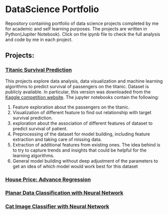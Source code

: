 # DataScience Portfolio

Repository containing portfolio of data science projects completed by me for academic and self learning purposes. The projects are written in Python(Jupiter Notebook). Click on the ipynb file to check the full analysis and code by me in each project. 

## Projects:

### [Titanic Survival Prediction](https://github.com/rupontn/DataScience/blob/master/Titanic%20Survival%20Prediction%205.ipynb)

This projects explore data analysis, data visualization and machine learning algorithms to predict survival of passengers on the titanic. Dataset is publicly available. In particular, this version was downloaded from the [Kaggle competition website](https://www.kaggle.com/c/titanic).
The jupyter notebooks contain the following:
 1. Feature exploration about the passengers on the titanic.
 2. Visualization of different feature to find out relationship with target survival prediction.
 3. exploration about the association of  different features of  dataset to predict survival of patient.  
 4. Preprocessing of the dataset for model building, including feature extraction and taking care of missing data. 
 5. Extraction of additional features from existing ones. The idea behind is to try to capture trends and insights that could be helpful     for the learning algorithms.
 6. General model building without deep adjustment of the parameters to get an idea of which model would work best for this dataset


### [House Price: Advance Regression](https://github.com/rupontn/DataScience/blob/master/House%20Price_%20Advance%20Regression%20Technique.ipynb)


### [Planar Data Classification with Neural Network](https://github.com/rupontn/DataScience/blob/master/Planar_data_classification_with_onehidden_layer_v6c.ipynb)

### [Cat Image Classifier with Neural Network](https://github.com/rupontn/DataScience/blob/master/Cat%20Image%20Classifier%20with%20Logistic_Regression%20with%20a%20Neural%20Network%20mindset.ipynb) 

